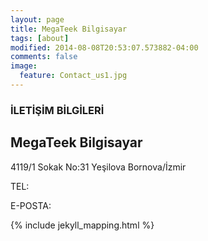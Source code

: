 ```yaml
---
layout: page
title: MegaTeek Bilgisayar
tags: [about]
modified: 2014-08-08T20:53:07.573882-04:00
comments: false
image:
  feature: Contact_us1.jpg
---
```


### İLETİŞİM BİLGİLERİ


## MegaTeek Bilgisayar

4119/1 Sokak No:31 Yeşilova 
Bornova/İzmir

TEL:

E-POSTA:

{% include jekyll_mapping.html %}
